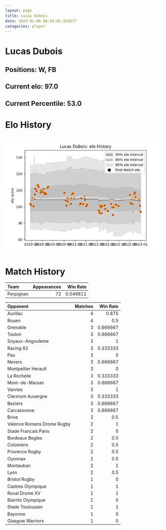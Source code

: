 ```yaml
---  
layout: page  
title: Lucas Dubois  
date: 2023-01-06 00:24:05.933677  
categories: player  
---
```

# Lucas Dubois

## Positions: W, FB

## Current elo: 97.0

## Current Percentile: 53.0

# Elo History


![elo history](history_LucasDubois.png)
# Match History


| Team      |   Appearances |   Win Rate |
|:----------|--------------:|-----------:|
| Perpignan |            72 |   0.548611 |

| Opponent                   |   Matches |   Win Rate |
|:---------------------------|----------:|-----------:|
| Aurillac                   |         4 |   0.875    |
| Rouen                      |         4 |   0.5      |
| Grenoble                   |         3 |   0.666667 |
| Toulon                     |         3 |   0.666667 |
| Soyaux-Angouleme           |         3 |   1        |
| Racing 92                  |         3 |   0.333333 |
| Pau                        |         3 |   0        |
| Nevers                     |         3 |   0.666667 |
| Montpellier Herault        |         3 |   0        |
| La Rochelle                |         3 |   0.333333 |
| Mont-de-Marsan             |         3 |   0.666667 |
| Vannes                     |         3 |   1        |
| Clermont Auvergne          |         3 |   0.333333 |
| Beziers                    |         3 |   0.666667 |
| Carcassonne                |         3 |   0.666667 |
| Brive                      |         2 |   0.5      |
| Valence Romans Drome Rugby |         2 |   1        |
| Stade Francais Paris       |         2 |   0        |
| Bordeaux Begles            |         2 |   0.5      |
| Colomiers                  |         2 |   0.5      |
| Provence Rugby             |         2 |   0.5      |
| Oyonnax                    |         2 |   0.5      |
| Montauban                  |         2 |   1        |
| Lyon                       |         2 |   0.5      |
| Bristol Rugby              |         1 |   0        |
| Castres Olympique          |         1 |   1        |
| Roval Drome XV             |         1 |   1        |
| Biarritz Olympique         |         1 |   0        |
| Stade Toulousain           |         1 |   1        |
| Bayonne                    |         1 |   0        |
| Glasgow Warriors           |         1 |   0        |